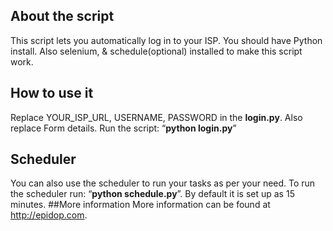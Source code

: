## About the script
This script lets you automatically log in to your ISP. You should have Python install. Also selenium, & schedule(optional) installed to make this script work.

## How to use it
Replace YOUR_ISP_URL, USERNAME, PASSWORD in the **login.py**. Also replace Form details.
Run the script: “**python login.py**”
## Scheduler
You can also use the scheduler to run your tasks as per your need. To run the scheduler run: “**python schedule.py**”. By default it is set up as 15 minutes.
##More information
More information can be found at http://epidop.com.
